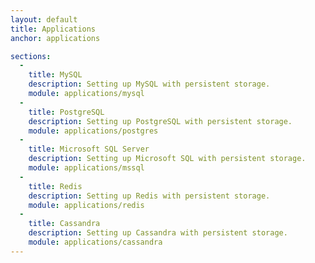 ```yaml
---
layout: default
title: Applications
anchor: applications

sections:
  -
    title: MySQL
    description: Setting up MySQL with persistent storage.
    module: applications/mysql
  -
    title: PostgreSQL
    description: Setting up PostgreSQL with persistent storage.
    module: applications/postgres
  -
    title: Microsoft SQL Server
    description: Setting up Microsoft SQL with persistent storage.
    module: applications/mssql
  -
    title: Redis
    description: Setting up Redis with persistent storage.
    module: applications/redis
  -
    title: Cassandra
    description: Setting up Cassandra with persistent storage.
    module: applications/cassandra
---
```

